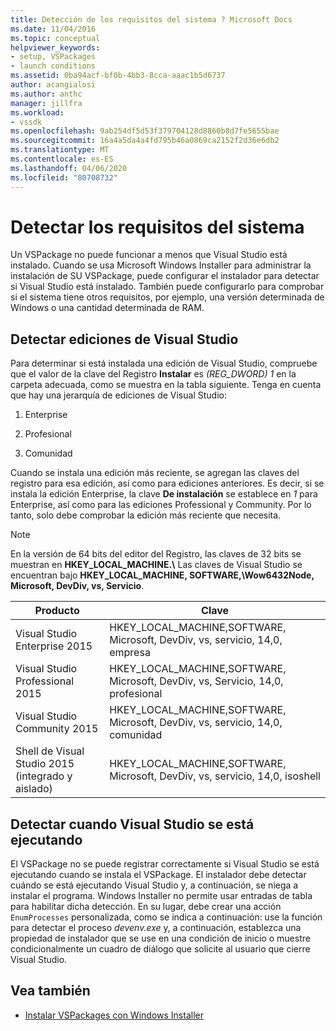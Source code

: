 ```yaml
---
title: Detección de los requisitos del sistema ? Microsoft Docs
ms.date: 11/04/2016
ms.topic: conceptual
helpviewer_keywords:
- setup, VSPackages
- launch conditions
ms.assetid: 0ba94acf-bf0b-4bb3-8cca-aaac1b5d6737
author: acangialosi
ms.author: anthc
manager: jillfra
ms.workload:
- vssdk
ms.openlocfilehash: 9ab254df5d53f379704128d8860b8d7fe5655bae
ms.sourcegitcommit: 16a4a5da4a4fd795b46a0869ca2152f2d36e6db2
ms.translationtype: MT
ms.contentlocale: es-ES
ms.lasthandoff: 04/06/2020
ms.locfileid: "80708732"
---
```

# <a name="detect-system-requirements"></a>Detectar los requisitos del sistema
Un VSPackage no puede funcionar a menos que Visual Studio está instalado. Cuando se usa Microsoft Windows Installer para administrar la instalación de SU VSPackage, puede configurar el instalador para detectar si Visual Studio está instalado. También puede configurarlo para comprobar si el sistema tiene otros requisitos, por ejemplo, una versión determinada de Windows o una cantidad determinada de RAM.

## <a name="detect-visual-studio-editions"></a>Detectar ediciones de Visual Studio
 Para determinar si está instalada una edición de Visual Studio, compruebe que el valor de la clave del Registro **Instalar** es *(REG_DWORD) 1* en la carpeta adecuada, como se muestra en la tabla siguiente. Tenga en cuenta que hay una jerarquía de ediciones de Visual Studio:

1. Enterprise

2. Profesional

3. Comunidad

Cuando se instala una edición más reciente, se agregan las claves del registro para esa edición, así como para ediciones anteriores. Es decir, si se instala la edición Enterprise, la clave **De instalación** se establece en *1* para Enterprise, así como para las ediciones Professional y Community. Por lo tanto, solo debe comprobar la edición más reciente que necesita.

> [!NOTE]
> En la versión de 64 bits del editor del Registro, las claves de 32 bits se muestran en **HKEY_LOCAL_MACHINE.\\** Las claves de Visual Studio se encuentran bajo **HKEY_LOCAL_MACHINE, SOFTWARE,\\Wow6432Node, Microsoft, DevDiv, vs, Servicio**.

|Producto|Clave|
|-------------|---------|
|Visual Studio Enterprise 2015|HKEY_LOCAL_MACHINE,SOFTWARE, Microsoft, DevDiv, vs, servicio, 14,0, empresa|
|Visual Studio Professional 2015|HKEY_LOCAL_MACHINE,SOFTWARE, Microsoft, DevDiv, vs, Servicio, 14,0, profesional|
|Visual Studio Community 2015|HKEY_LOCAL_MACHINE,SOFTWARE, Microsoft, DevDiv, vs, servicio, 14,0, comunidad|
|Shell de Visual Studio 2015 (integrado y aislado)|HKEY_LOCAL_MACHINE,SOFTWARE, Microsoft, DevDiv, vs, servicio, 14,0, isoshell|

## <a name="detect-when-visual-studio-is-running"></a>Detectar cuando Visual Studio se está ejecutando
 El VSPackage no se puede registrar correctamente si Visual Studio se está ejecutando cuando se instala el VSPackage. El instalador debe detectar cuándo se está ejecutando Visual Studio y, a continuación, se niega a instalar el programa. Windows Installer no permite usar entradas de tabla para habilitar dicha detección. En su lugar, debe crear una acción `EnumProcesses` personalizada, como se indica a continuación: use la función para detectar el proceso *devenv.exe* y, a continuación, establezca una propiedad de instalador que se use en una condición de inicio o muestre condicionalmente un cuadro de diálogo que solicite al usuario que cierre Visual Studio.

## <a name="see-also"></a>Vea también
- [Instalar VSPackages con Windows Installer](../../extensibility/internals/installing-vspackages-with-windows-installer.md)
